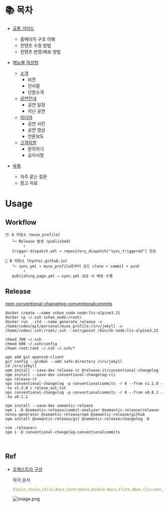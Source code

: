 # 📚 목차

- [공통 가이드](#공통-가이드)
  - 홈페이지 구조 이해
  - 컨텐츠 수정 방법
  - 컨텐츠 반영/배포 방법

- [메뉴별 작성법](#메뉴별-작성법)
  - [소개](#소개)
    - 비전
    - 인사말
    - 단원소개
  - [공연안내](#공연안내)
    - 공연 일정
    - 지난 공연
  - [미디어](#미디어)
    - 공연 사진
    - 공연 영상
    - 언론보도
  - [고객지원](#고객지원)
    - 문의하기
    - 공지사항

- [부록](#부록)
  - 자주 묻는 질문
  - 참고 자료



# Usage

## Workflow

```shell
📦 A 저장소 (muse_profile)
   └─ Release 발생 (published)
        ↓
   trigger-dispatch.yml → repository_dispatch("sync_triggered") 전송
        ↓
🚀 B 저장소 (hyotoi.github.io)
   └─ sync.yml → muse_profile로부터 코드 clone + commit + push
        ↓
   publishing_page.yml → sync.yml 성공 시 배포 수행
```


## Release

[npm conventional-changelog-conventionalcommits](https://www.npmjs.com/package/conventional-changelog-conventionalcommits)


```shell
docker create --name sshon_node node:lts-alpine3.21
docker cp ~/.ssh sshon_node:/root/
docker run  -itd --name generate_release -v /home/codex/git/personal/muse_profile:/srv/jekyll -v /home/codex/.ssh:/root/.ssh --entrypoint /bin/sh node:lts-alpine3.21

chmod 700 ~/.ssh
chmod 600 ~/.ssh/config
chown root:root ~/.ssh ~/.ssh/*

apk add git openssh-client
git config --global --add safe.directory /srv/jekyll
cd /srv/jekyll
npm install --save-dev release-it @release-it/conventional-changelog
npm install --save-dev conventional-changelog-cli
npx release-it
npx conventional-changelog -p conventionalcommits -r 0 --from v1.2.0 --to v1.3.0 > relese_out.txt
npx conventional-changelog -p conventionalcommits -r 0 --from v0.0.1 --to v0.1.1 

```


```shell
npm install --save-dev semantic-release
npm i -D @semantic-release/commit-analyzer @semantic-release/release-notes-generator @semantic-release/npm @semantic-release/github
npm install @semantic-release/git @semantic-release/changelog -D

vim .releaserc
npm i -D conventional-changelog-conventionalcommits



```


## Ref

* [오케스트라 구성](https://ko.wikipedia.org/wiki/%EA%B4%80%ED%98%84%EC%95%85%EB%8B%A8)
   
  악기 순서
  ```yaml
  Violin,Viola,Cello,Bass,Contrabass,Double Bass,Flute,Oboe,Clarinet,Bassoon,Horn,Trumpet,Trombone,Tuba,Timpani,Xylophone,Marimba,Piano,Harp
  ```
  ![image.png](https://upload.wikimedia.org/wikipedia/ko/3/3f/Orchestra.jpg)